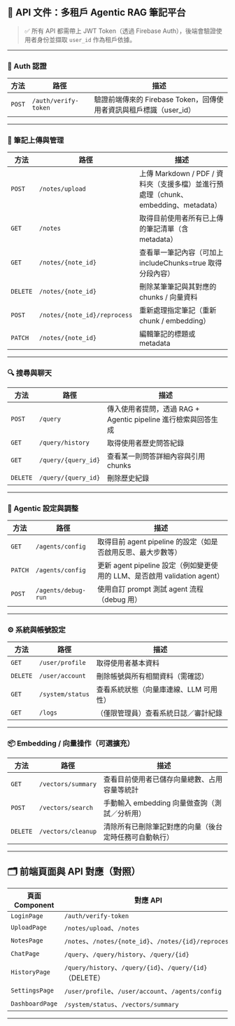 ## 📘 API 文件：多租戶 Agentic RAG 筆記平台

> ✅ 所有 API 都需帶上 JWT Token（透過 Firebase Auth），後端會驗證使用者身份並擷取 `user_id` 作為租戶依據。

---

### 🔐 Auth 認證

| 方法     | 路徑                   | 描述                                            |
| ------ | -------------------- | --------------------------------------------- |
| `POST` | `/auth/verify-token` | 驗證前端傳來的 Firebase Token，回傳使用者資訊與租戶標識（user\_id） |

---

### 📂 筆記上傳與管理

| 方法       | 路徑                           | 描述                                                            |
| -------- | ---------------------------- | ------------------------------------------------------------- |
| `POST`   | `/notes/upload`              | 上傳 Markdown / PDF / 資料夾（支援多檔）並進行預處理（chunk、embedding、metadata） |
| `GET`    | `/notes`                     | 取得目前使用者所有已上傳的筆記清單（含 metadata）                                 |
| `GET`    | `/notes/{note_id}`           | 查看單一筆記內容（可加上 includeChunks=true 取得分段內容）                       |
| `DELETE` | `/notes/{note_id}`           | 刪除某筆筆記與其對應的 chunks / 向量資料                                     |
| `POST`   | `/notes/{note_id}/reprocess` | 重新處理指定筆記（重新 chunk / embedding）                                |
| `PATCH`  | `/notes/{note_id}`           | 編輯筆記的標題或 metadata                                             |

---

### 🔍 搜尋與聊天

| 方法       | 路徑                  | 描述                                          |
| -------- | ------------------- | ------------------------------------------- |
| `POST`   | `/query`            | 傳入使用者提問，透過 RAG + Agentic pipeline 進行檢索與回答生成 |
| `GET`    | `/query/history`    | 取得使用者歷史問答紀錄                                 |
| `GET`    | `/query/{query_id}` | 查看某一則問答詳細內容與引用 chunks                       |
| `DELETE` | `/query/{query_id}` | 刪除歷史紀錄                                      |

---

### 🧠 Agentic 設定與調整

| 方法      | 路徑                  | 描述                                                      |
| ------- | ------------------- | ------------------------------------------------------- |
| `GET`   | `/agents/config`    | 取得目前 agent pipeline 的設定（如是否啟用反思、最大步數等）                  |
| `PATCH` | `/agents/config`    | 更新 agent pipeline 設定（例如變更使用的 LLM、是否啟用 validation agent） |
| `POST`  | `/agents/debug-run` | 使用自訂 prompt 測試 agent 流程（debug 用）                        |

---

### ⚙️ 系統與帳號設定

| 方法       | 路徑               | 描述                    |
| -------- | ---------------- | --------------------- |
| `GET`    | `/user/profile`  | 取得使用者基本資料             |
| `DELETE` | `/user/account`  | 刪除帳號與所有相關資料（需確認）      |
| `GET`    | `/system/status` | 查看系統狀態（向量庫連線、LLM 可用性） |
| `GET`    | `/logs`          | （僅限管理員）查看系統日誌／審計紀錄    |

---

### 📦 Embedding / 向量操作（可選擴充）

| 方法       | 路徑                 | 描述                           |
| -------- | ------------------ | ---------------------------- |
| `GET`    | `/vectors/summary` | 查看目前使用者已儲存向量總數、占用容量等統計       |
| `POST`   | `/vectors/search`  | 手動輸入 embedding 向量做查詢（測試／分析用） |
| `DELETE` | `/vectors/cleanup` | 清除所有已刪除筆記對應的向量（後台定時任務可自動執行）  |

---

## 🗂 前端頁面與 API 對應（對照）

| 頁面 Component    | 對應 API                                               |
| --------------- | ---------------------------------------------------- |
| `LoginPage`     | `/auth/verify-token`                                 |
| `UploadPage`    | `/notes/upload`、`/notes`                             |
| `NotesPage`     | `/notes`、`/notes/{note_id}`、`/notes/{id}/reprocess`  |
| `ChatPage`      | `/query`、`/query/history`、`/query/{id}`              |
| `HistoryPage`   | `/query/history`、`/query/{id}`、`/query/{id}`（DELETE） |
| `SettingsPage`  | `/user/profile`、`/user/account`、`/agents/config`     |
| `DashboardPage` | `/system/status`、`/vectors/summary`                  |

---